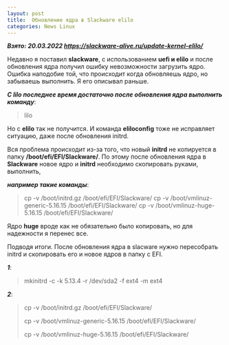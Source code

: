 ```yaml
---
layout: post
title:  Обновление ядра в Slackware elilo
categories: News Linux
---
```


***Взято:  20.03.2022  https://slackware-alive.ru/update-kernel-elilo/***

 Недавно я поставил **slackware**, c использованием **uefi и elilo** и после обновления ядра 
 получил 
  ошибку невозможности загрузить ядро. Ошибка наподобие той, что происходит когда обновляешь 
 ядро, но забываешь выполнить. Я его описывал раньше.

***С lilo последнее время достаточно после обновления ядра выполнить команду***:

>lilo

Но с **elilo** так не получится. И команда **eliloconfig** тоже не исправляет ситуацию, даже после 
обновления initrd.

 Вся проблема происходит из-за того, что новый **initrd** не копируется в папку 
  **/boot/efi/EFI/Slackware/**. По этому после обновления ядра в **Slackware** новое ядро и 
 **initrd** 
 необходимо скопировать руками, выполнить,  
 
***например такие команды***:

>cp -v /boot/initrd.gz /boot/efi/EFI/Slackware/
cp -v /boot/vmlinuz-generic-5.16.15 /boot/efi/EFI/Slackware/
cp -v /boot/vmlinuz-huge-5.16.15 /boot/efi/EFI/Slackware/

Ядро **huge** вроде как не обязательно было копировать, но для надежности я перенес все.

 Подводя итоги. После обновления ядра в slacware нужно пересобрать initrd и скопировать его и 
 новое ядров в папку с EFI.

***1***:

>mkinitrd -c -k 5.13.4 -r /dev/sda2 -f ext4 -m ext4

***2***:

>cp -v /boot/initrd.gz /boot/efi/EFI/Slackware/
> 
>cp -v /boot/vmlinuz-generic-5.16.15 /boot/efi/EFI/Slackware/
>
>cp -v /boot/vmlinuz-huge-5.16.15 /boot/efi/EFI/Slackware/